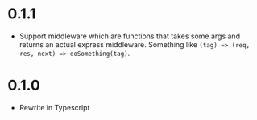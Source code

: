 # 0.1.1
- Support middleware which are functions that takes some args and returns an actual express middleware.
  Something like `(tag) => (req, res, next) => doSomething(tag)`.

# 0.1.0
- Rewrite in Typescript
